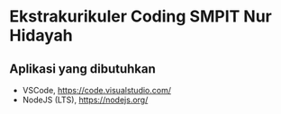 # Ekstrakurikuler Coding SMPIT Nur Hidayah

## Aplikasi yang dibutuhkan
- VSCode, https://code.visualstudio.com/
- NodeJS (LTS), https://nodejs.org/


